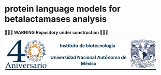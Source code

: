 # protein language models for betalactamases analysis

**🚨🚨🚨 WARNING Repository under construction 🚨🚨🚨**

![image](https://github.com/miangoar/protein_language_models_for_betalactamases_analysis/blob/main/images/unam.png)


